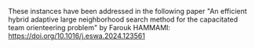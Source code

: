 These instances have been addressed in the following paper "An efficient hybrid adaptive large neighborhood search method for the capacitated team orienteering problem" by Farouk HAMMAMI:
https://doi.org/10.1016/j.eswa.2024.123561
